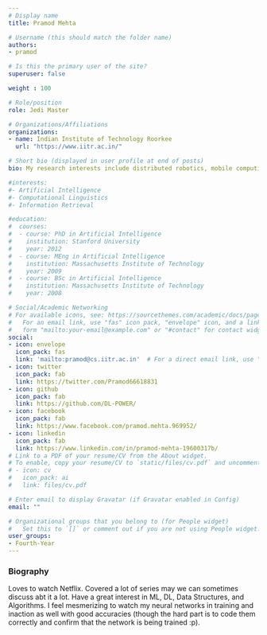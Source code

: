 ```yaml
---
# Display name
title: Pramod Mehta

# Username (this should match the folder name)
authors:
- pramod

# Is this the primary user of the site?
superuser: false

weight : 100

# Role/position
role: Jedi Master

# Organizations/Affiliations
organizations:
- name: Indian Institute of Technology Roorkee
  url: "https://www.iitr.ac.in/"

# Short bio (displayed in user profile at end of posts)
bio: My research interests include distributed robotics, mobile computing and programmable matter.

#interests:
#- Artificial Intelligence
#- Computational Linguistics
#- Information Retrieval

#education:
#  courses:
#  - course: PhD in Artificial Intelligence
#    institution: Stanford University
#    year: 2012
#  - course: MEng in Artificial Intelligence
#    institution: Massachusetts Institute of Technology
#    year: 2009
#  - course: BSc in Artificial Intelligence
#    institution: Massachusetts Institute of Technology
#    year: 2008

# Social/Academic Networking
# For available icons, see: https://sourcethemes.com/academic/docs/page-builder/#icons
#   For an email link, use "fas" icon pack, "envelope" icon, and a link in the
#   form "mailto:your-email@example.com" or "#contact" for contact widget.
social:
- icon: envelope
  icon_pack: fas
  link: 'mailto:pramod@cs.iitr.ac.in'  # For a direct email link, use "mailto:test@example.org".
- icon: twitter
  icon_pack: fab
  link: https://twitter.com/Pramod66618831
- icon: github
  icon_pack: fab
  link: https://github.com/DL-POWER/
- icon: facebook
  icon_pack: fab
  link: https://www.facebook.com/pramod.mehta.969952/
- icon: linkedin
  icon_pack: fab
  link: https://www.linkedin.com/in/pramod-mehta-19600317b/
# Link to a PDF of your resume/CV from the About widget.
# To enable, copy your resume/CV to `static/files/cv.pdf` and uncomment the lines below.
# - icon: cv
#   icon_pack: ai
#   link: files/cv.pdf

# Enter email to display Gravatar (if Gravatar enabled in Config)
email: ""

# Organizational groups that you belong to (for People widget)
#   Set this to `[]` or comment out if you are not using People widget.
user_groups:
- Fourth-Year
---
```


### Biography

Loves to watch Netflix. Covered a lot of series may we can sometimes discuss abt it a lot. Have a great interest in ML, DL, Data Structures, and Algorithms. I feel mesmerizing to watch my neural networks in training and inaction as well with good accuracies (though the hard part is to code them correctly and confirm that the network is being trained :p).

